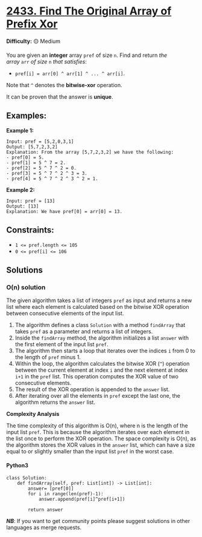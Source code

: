 # [2433. Find The Original Array of Prefix Xor](https://leetcode.com/problems/find-the-original-array-of-prefix-xor/)

**Difficulty:** :yellow_circle: Medium

You are given an **integer** array `pref` of size `n`. Find and return *the array* `arr` *of size* `n` *that satisfies*:

- `pref[i] = arr[0] ^ arr[1] ^ ... ^ arr[i]`.

Note that `^` denotes the **bitwise-xor** operation.

It can be proven that the answer is **unique**.

## Examples:

**Example 1:**

```
Input: pref = [5,2,0,3,1]
Output: [5,7,2,3,2]
Explanation: From the array [5,7,2,3,2] we have the following:
- pref[0] = 5.
- pref[1] = 5 ^ 7 = 2.
- pref[2] = 5 ^ 7 ^ 2 = 0.
- pref[3] = 5 ^ 7 ^ 2 ^ 3 = 3.
- pref[4] = 5 ^ 7 ^ 2 ^ 3 ^ 2 = 1.

```

**Example 2:**

```
Input: pref = [13]
Output: [13]
Explanation: We have pref[0] = arr[0] = 13.

```

## Constraints:

- `1 <= pref.length <= 105`
- `0 <= pref[i] <= 106`

## Solutions

### O(n) solution

The given algorithm takes a list of integers `pref` as input and returns a new list where each element is calculated based on the bitwise XOR operation between consecutive elements of the input list.

1. The algorithm defines a class `Solution` with a method `findArray` that takes `pref` as a parameter and returns a list of integers.
2. Inside the `findArray` method, the algorithm initializes a list `answer` with the first element of the input list `pref`.
3. The algorithm then starts a loop that iterates over the indices `i` from 0 to the length of `pref` minus 1.
4. Within the loop, the algorithm calculates the bitwise XOR (`^`) operation between the current element at index `i` and the next element at index `i+1` in the `pref` list. This operation computes the XOR value of two consecutive elements.
5. The result of the XOR operation is appended to the `answer` list.
6. After iterating over all the elements in `pref` except the last one, the algorithm returns the `answer` list.

**Complexity Analysis**

The time complexity of this algorithm is O(n), where n is the length of the input list `pref`. This is because the algorithm iterates over each element in the list once to perform the XOR operation.
The space complexity is O(n), as the algorithm stores the XOR values in the `answer` list, which can have a size equal to or slightly smaller than the input list `pref` in the worst case.

#### Python3

```python3
class Solution:
    def findArray(self, pref: List[int]) -> List[int]:
        answer= [pref[0]]
        for i in range(len(pref)-1):
            answer.append(pref[i]^pref[i+1])

        return answer
```

***NB***: If you want to get community points please suggest solutions in other languages as merge requests.
